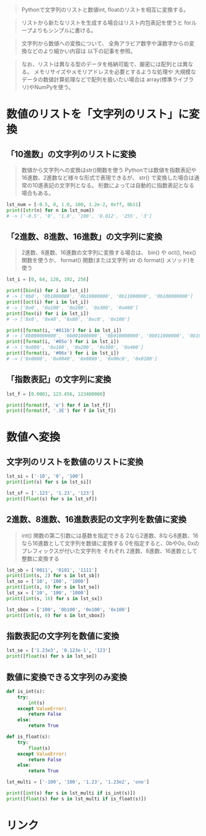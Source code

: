> Pythonで文字列のリストと数値int, floatのリストを相互に変換する。

> リストから新たなリストを生成する場合はリスト内包表記を使うと
  forループよりもシンプルに書ける。
[](../../5.%20特殊構文/内包表記.md)

> 文字列から数値への変換について、
  全角アラビア数字や漢数字からの変換などのより細かい内容は
  以下の記事を参照。
[](https://note.nkmk.me/python-str-num-conversion/)

> なお、リストは異なる型のデータを格納可能で、厳密には配列とは異なる。
> メモリサイズやメモリアドレスを必要とするような処理や
  大規模なデータの数値計算処理などで配列を扱いたい場合は
  array(標準ライブラリ)やNumPyを使う。
[](https://note.nkmk.me/python-list-array-numpy-ndarray/)

# 数値のリストを「文字列のリスト」に変換

## 「10進数」の文字列のリストに変換

> 数値から文字列への変換はstr()関数を使う
> Pythonでは数値を指数表記や16進数、2進数など様々な形式で表現できるが、
  str() で変換した場合は通常の10進表記の文字列となる。
> 桁数によっては自動的に指数表記となる場合もある。

```python
lst_num = [-0.5, 0, 1.0, 100, 1.2e-2, 0xff, 0b11]
print([str(n) for n in lst_num])
# -> ['-0.5', '0', '1.0', '100', '0.012', '255', '3']
```

## 「2進数、8進数、16進数」の文字列に変換

> 2進数、8進数、16進数の文字列に変換する場合は、
  bin() や oct(), hex() 関数を使うか、
  format() 関数(または文字列 str の format() メソッド)を使う
[](../../3.5.%20基本データ型/1.%20数値型/1._数値に関する変換.md)

```python
lst_i = [0, 64, 128, 192, 256]

print([bin(i) for i in lst_i])
# -> ['0b0', '0b1000000', '0b10000000', '0b11000000', '0b100000000']
print([oct(i) for i in lst_i])
# -> ['0o0', '0o100', '0o200', '0o300', '0o400']
print([hex(i) for i in lst_i])
# -> ['0x0', '0x40', '0x80', '0xc0', '0x100']

print([format(i, '#011b') for i in lst_i])
# -> ['0b000000000', '0b001000000', '0b010000000', '0b011000000', '0b100000000']
print([format(i, '#05o') for i in lst_i])
# -> ['0o000', '0o100', '0o200', '0o300', '0o400']
print([format(i, '#06x') for i in lst_i])
# -> ['0x0000', '0x0040', '0x0080', '0x00c0', '0x0100']
```

## 「指数表記」の文字列に変換

```python
lst_f = [0.0001, 123.456, 123400000]

print([format(f, 'e') for f in lst_f])
print([format(f, '.3E') for f in lst_f])
```

# 数値へ変換

## 文字列のリストを数値のリストに変換

```python
lst_si = ['-10', '0', '100']
print([int(s) for s in lst_si])

lst_sf = ['.123', '1.23', '123']
print([float(s) for s in lst_sf])
```

## 2進数、8進数、16進数表記の文字列を数値に変換

> int() 関数の第二引数には基数を指定できる
> 2なら2進数、8なら8進数、16なら16進数として文字列を数値に変換する
> 0を指定すると、0bや0o, 0xのプレフィックスが付いた文字列を
  それぞれ 2進数、8進数、16進数として整数に変換する

```python
lst_sb = ['0011', '0101', '1111']
print([int(s, 2) for s in lst_sb])
lst_so = ['10', '100', '1000']
print([int(s, 8) for s in lst_so])
lst_sx = ['10', '100', '1000']
print([int(s, 16) for s in lst_sx])

lst_sbox = ['100', '0b100', '0o100', '0x100']
print([int(s, 0) for s in lst_sbox])
```

## 指数表記の文字列を数値に変換

```python
lst_se = ['1.23e3', '0.123e-1', '123']
print([float(s) for s in lst_se])
```

## 数値に変換できる文字列のみ変換

```python
def is_int(s):
    try:
        int(s)
    except ValueError:
        return False
    else:
        return True

def is_float(s):
    try:
        float(s)
    except ValueError:
        return False
    else:
        return True

lst_multi = ['-100', '100', '1.23', '1.23e2', 'one']

print([int(s) for s in lst_multi if is_int(s)])
print([float(s) for s in lst_multi if is_float(s)])
```

# リンク

[](https://note.nkmk.me/python-list-str-num-conversion/)
